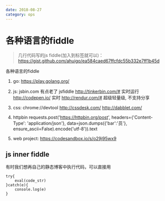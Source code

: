 ```yaml
---
date: 2018-08-27
category: ops
---
```

# 各种语言的fiddle
> 几行代码写的js fiddle(加入到标签就可以)：
https://gist.github.com/ahuigo/ea584caed67ffcfdc55b332e7ff1b45d

各种语言的fiddle
1. go:
    https://play.golang.org/
2. js:
    jsbin.com 有点老了
    jsfiddle
    http://tinkerbin.com/# 实时运行
    http://codepen.io/ 实时
    http://rendur.com/# 超级轻量级, 不支持分享
2. css:
    chrome://devtool
    http://cssdesk.com/ 
    http://dabblet.com/
2. httpbin
    requests.post('https://httpbin.org/post', headers={'Content-Type': 'application/json'}, data=json.dumps({'bar':'员'}, ensure_ascii=False).encode('utf-8')).text

2. web project:
    https://codesandbox.io/s/o29j95wx9

## js inner fiddle
有时我们想再自己的静态博客中执行代码，可以直接用

    try{
        eval(code_str)
    }catch(e){
        console.log(e)
    }